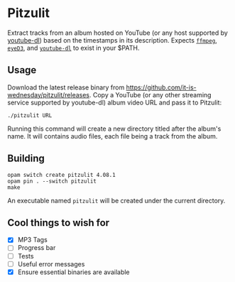 # Pitzulit
Extract tracks from an album hosted on YouTube (or any host supported by [youtube-dl](https://github.com/rg3/youtube-dl))
based on the timestamps in its description.
Expects [`ffmpeg`](https://ffmpeg.org/), [`eyeD3`](https://eyed3.readthedocs.io/en/latest/installation.html), and [`youtube-dl`](http://rg3.github.io/youtube-dl/) to exist in your $PATH.

## Usage
Download the latest release binary from https://github.com/it-is-wednesday/pitzulit/releases.
Copy a YouTube (or any other streaming service supported by youtube-dl) album video URL and pass it to Pitzulit:
```
./pitzulit URL
```
Running this command will create a new directory titled after the album's name. It will contains audio files, each file being a track from the album.

## Building
```
opam switch create pitzulit 4.08.1
opam pin . --switch pitzulit
make
```
An executable named `pitzulit` will be created under the current directory.

## Cool things to wish for
- [X] MP3 Tags
- [ ] Progress bar
- [ ] Tests
- [ ] Useful error messages
- [X] Ensure essential binaries are available
